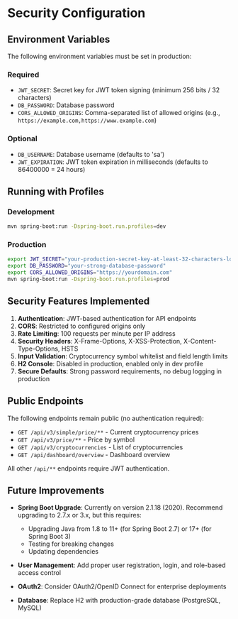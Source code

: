 # Security Configuration

## Environment Variables

The following environment variables must be set in production:

### Required
- `JWT_SECRET`: Secret key for JWT token signing (minimum 256 bits / 32 characters)
- `DB_PASSWORD`: Database password
- `CORS_ALLOWED_ORIGINS`: Comma-separated list of allowed origins (e.g., `https://example.com,https://www.example.com`)

### Optional
- `DB_USERNAME`: Database username (defaults to 'sa')
- `JWT_EXPIRATION`: JWT token expiration in milliseconds (defaults to 86400000 = 24 hours)

## Running with Profiles

### Development
```bash
mvn spring-boot:run -Dspring-boot.run.profiles=dev
```

### Production
```bash
export JWT_SECRET="your-production-secret-key-at-least-32-characters-long"
export DB_PASSWORD="your-strong-database-password"
export CORS_ALLOWED_ORIGINS="https://yourdomain.com"
mvn spring-boot:run -Dspring-boot.run.profiles=prod
```

## Security Features Implemented

1. **Authentication**: JWT-based authentication for API endpoints
2. **CORS**: Restricted to configured origins only
3. **Rate Limiting**: 100 requests per minute per IP address
4. **Security Headers**: X-Frame-Options, X-XSS-Protection, X-Content-Type-Options, HSTS
5. **Input Validation**: Cryptocurrency symbol whitelist and field length limits
6. **H2 Console**: Disabled in production, enabled only in dev profile
7. **Secure Defaults**: Strong password requirements, no debug logging in production

## Public Endpoints

The following endpoints remain public (no authentication required):
- `GET /api/v3/simple/price/**` - Current cryptocurrency prices
- `GET /api/v3/price/**` - Price by symbol
- `GET /api/v3/cryptocurrencies` - List of cryptocurrencies
- `GET /api/dashboard/overview` - Dashboard overview

All other `/api/**` endpoints require JWT authentication.

## Future Improvements

- **Spring Boot Upgrade**: Currently on version 2.1.18 (2020). Recommend upgrading to 2.7.x or 3.x, but this requires:
  - Upgrading Java from 1.8 to 11+ (for Spring Boot 2.7) or 17+ (for Spring Boot 3)
  - Testing for breaking changes
  - Updating dependencies

- **User Management**: Add proper user registration, login, and role-based access control
- **OAuth2**: Consider OAuth2/OpenID Connect for enterprise deployments
- **Database**: Replace H2 with production-grade database (PostgreSQL, MySQL)
